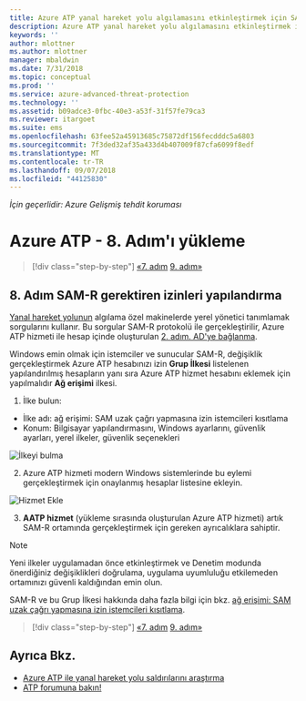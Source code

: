 ```yaml
---
title: Azure ATP yanal hareket yolu algılamasını etkinleştirmek için SAM-r'yi Yapılandır | Microsoft Docs
description: Azure ATP yanal hareket yolu algılamasını etkinleştirmek için SAM-r'yi Yapılandır açıklar
keywords: ''
author: mlottner
ms.author: mlottner
manager: mbaldwin
ms.date: 7/31/2018
ms.topic: conceptual
ms.prod: ''
ms.service: azure-advanced-threat-protection
ms.technology: ''
ms.assetid: b09adce3-0fbc-40e3-a53f-31f57fe79ca3
ms.reviewer: itargoet
ms.suite: ems
ms.openlocfilehash: 63fee52a45913685c75872df156fecdddc5a6803
ms.sourcegitcommit: 7f3ded32af35a433d4b407009f87cfa6099f8edf
ms.translationtype: MT
ms.contentlocale: tr-TR
ms.lasthandoff: 09/07/2018
ms.locfileid: "44125830"
---
```

*İçin geçerlidir: Azure Gelişmiş tehdit koruması*

# <a name="install-azure-atp---step-8"></a>Azure ATP - 8. Adım'ı yükleme

>[!div class="step-by-step"]
[«7. adım](install-atp-step7.md)
[9. adım»](atp-multi-forest.md)

## <a name="step-8-configure-sam-r-required-permissions"></a>8. Adım SAM-R gerektiren izinleri yapılandırma

[Yanal hareket yolunun](use-case-lateral-movement-path.md) algılama özel makinelerde yerel yönetici tanımlamak sorgularını kullanır. Bu sorgular SAM-R protokolü ile gerçekleştirilir, Azure ATP hizmeti ile hesap içinde oluşturulan [2. adım. AD'ye bağlanma](install-atp-step2.md).
 
Windows emin olmak için istemciler ve sunucular SAM-R, değişiklik gerçekleştirmek Azure ATP hesabınızı izin **Grup İlkesi** listelenen yapılandırılmış hesapların yanı sıra Azure ATP hizmet hesabını eklemek için yapılmalıdır  **Ağ erişimi** ilkesi.

1. İlke bulun:

 - İlke adı: ağ erişimi: SAM uzak çağrı yapmasına izin istemcileri kısıtlama
 - Konum: Bilgisayar yapılandırmasını, Windows ayarlarını, güvenlik ayarları, yerel ilkeler, güvenlik seçenekleri
  
  ![İlkeyi bulma](./media/samr-policy-location.png)

2. Azure ATP hizmeti modern Windows sistemlerinde bu eylemi gerçekleştirmek için onaylanmış hesaplar listesine ekleyin.
 
  ![Hizmet Ekle](./media/samr-add-service.png)

3. **AATP hizmet** (yükleme sırasında oluşturulan Azure ATP hizmeti) artık SAM-R ortamında gerçekleştirmek için gereken ayrıcalıklara sahiptir.

> [!NOTE]
> Yeni ilkeler uygulamadan önce etkinleştirmek ve Denetim modunda önerdiğiniz değişiklikleri doğrulama, uygulama uyumluluğu etkilemeden ortamınızı güvenli kaldığından emin olun.

SAM-R ve bu Grup İlkesi hakkında daha fazla bilgi için bkz. [ağ erişimi: SAM uzak çağrı yapmasına izin istemcileri kısıtlama](https://docs.microsoft.com/windows/security/threat-protection/security-policy-settings/network-access-restrict-clients-allowed-to-make-remote-sam-calls).


>[!div class="step-by-step"]
[«7. adım](install-atp-step7.md)
[9. adım»](atp-multi-forest.md)



## <a name="see-also"></a>Ayrıca Bkz.
- [Azure ATP ile yanal hareket yolu saldırılarını araştırma](use-case-lateral-movement-path.md)
- [ATP forumuna bakın!](https://aka.ms/azureatpcommunity)